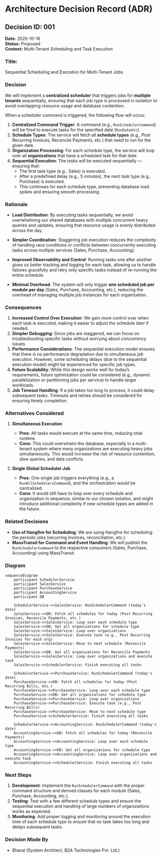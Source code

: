 
# Architecture Decision Record (ADR)

## Decision ID: 001
**Date:** 2025-10-16  
**Status:** Proposed  
**Context:** Multi-Tenant Scheduling and Task Execution

### Title:  
Sequential Scheduling and Execution for Multi-Tenant Jobs

### Decision

We will implement a **centralized scheduler** that triggers jobs for **multiple tenants** sequentially, ensuring that each job type is processed in isolation to avoid overlapping resource usage and database contention. 

When a scheduler command is triggered, the following flow will occur:

1. **Centralized Command Trigger**: A command (e.g., `RunSchedulerCommand`) will be fired to execute tasks for the specified date (`RunDateUtc`).
2. **Schedule Types**: The service will fetch all **schedule types** (e.g., Post Recurring Invoices, Reconcile Payments, etc.) that need to run for the given date.
3. **Organization Processing**: For each schedule type, the service will loop over all **organizations** that have a scheduled task for that date.
4. **Sequential Execution**: The tasks will be executed sequentially — ensuring that:
    - The first task type (e.g., Sales) is executed.
    - After a predefined delay (e.g., 5 minutes), the next task type (e.g., Purchase) is executed.
    - This continues for each schedule type, preventing database load spikes and ensuring smooth processing.

### Rationale

- **Load Distribution**: By executing tasks sequentially, we avoid overwhelming our shared databases with multiple concurrent heavy queries and updates, ensuring that resource usage is evenly distributed across the day.
  
- **Simpler Coordination**: Staggering job execution reduces the complexity of handling race conditions or conflicts between concurrently executing tasks across multiple services (Sales, Purchase, Accounting).

- **Improved Observability and Control**: Running tasks one after another gives us better tracking and logging for each task, allowing us to handle failures gracefully and retry only specific tasks instead of re-running the entire schedule.

- **Minimal Overhead**: The system will only trigger **one scheduled job per module per day** (Sales, Purchase, Accounting, etc.), reducing the overhead of managing multiple job instances for each organization.

### Consequences

1. **Increased Control Over Execution**: We gain more control over when each task is executed, making it easier to adjust the schedule later if needed.
2. **Simpler Debugging**: Since jobs are staggered, we can focus on troubleshooting specific tasks without worrying about concurrency issues.
3. **Performance Considerations**: The sequential execution model ensures that there is no performance degradation due to simultaneous job execution. However, some scheduling delays (due to the sequential execution model) might be experienced for specific job types.
4. **Future Scalability**: While this design works well for today’s requirements, future optimization could be considered (e.g., dynamic parallelization or partitioning jobs per service) to handle larger workloads.
5. **Job Timeout Handling**: If a job takes too long to process, it could delay subsequent tasks. Timeouts and retries should be considered for ensuring timely completion.

### Alternatives Considered

1. **Simultaneous Execution**  
   - **Pros**: All tasks would execute at the same time, reducing total runtime.  
   - **Cons**: This could overwhelm the database, especially in a multi-tenant system where many organizations are executing heavy jobs simultaneously. This would increase the risk of resource contention, slow queries, and data conflicts.

2. **Single Global Scheduler Job**  
   - **Pros**: One single job triggers everything (e.g., a `RunAllSchedulersCommand`), and the orchestration would be centralized.  
   - **Cons**: It would still have to loop over every schedule and organization in sequence, similar to our chosen solution, and might introduce additional complexity if new schedule types are added in the future.

### Related Decisions
- **Use of Hangfire for Scheduling**: We are using Hangfire for scheduling the periodic jobs (recurring invoices, reconciliation, etc.).
- **MassTransit for Command and Event Handling**: We will publish the `RunSchedulerCommand` to the respective consumers (Sales, Purchase, Accounting) using MassTransit.

### Diagram
```mermaid
sequenceDiagram
    participant SchedulerService
    participant SalesService
    participant PurchaseService
    participant AccountingService
    participant DB

    SchedulerService->>SalesService: RunSchedulerCommand (today's date)
    SalesService->>DB: Fetch all schedules for today (Post Recurring Invoices, Reconcile Payments, etc.)
    SalesService->>SalesService: Loop over each schedule type
    SalesService->>DB: Get all organizations for schedule type
    SalesService->>SalesService: Loop over organizations
    SalesService->>SalesService: Execute task (e.g., Post Recurring Invoices for each org)
    SalesService->>SalesService: Move to next schedule (Reconcile Payments)
    SalesService->>DB: Get all organizations for Reconcile Payments
    SalesService->>SalesService: Loop over organizations and execute task
    SalesService->>SchedulerService: Finish executing all tasks

    SchedulerService->>PurchaseService: RunSchedulerCommand (today's date)
    PurchaseService->>DB: Fetch all schedules for today (Post Recurring Bills, etc.)
    PurchaseService->>PurchaseService: Loop over each schedule type
    PurchaseService->>DB: Get all organizations for schedule type
    PurchaseService->>PurchaseService: Loop over organizations
    PurchaseService->>PurchaseService: Execute task (e.g., Post Recurring Bills)
    PurchaseService->>PurchaseService: Move to next schedule type
    PurchaseService->>SchedulerService: Finish executing all tasks

    SchedulerService->>AccountingService: RunSchedulerCommand (today's date)
    AccountingService->>DB: Fetch all schedules for today (Reconcile Payments)
    AccountingService->>AccountingService: Loop over each schedule type
    AccountingService->>DB: Get all organizations for schedule type
    AccountingService->>AccountingService: Loop over organizations and execute task
    AccountingService->>SchedulerService: Finish executing all tasks
```

### Next Steps

1. **Development**: Implement the `RunSchedulerCommand` with the proper command structure and derived classes for each module (Sales, Purchase, Accounting, etc.).
2. **Testing**: Test with a few different schedule types and ensure the sequential execution and handling of large numbers of organizations works as expected.
3. **Monitoring**: Add proper logging and monitoring around the execution time of each schedule type to ensure that no task takes too long and delays subsequent tasks.

### Decision Made By
- Bharat (System Architect, B2A Technologies Pvt. Ltd.)
